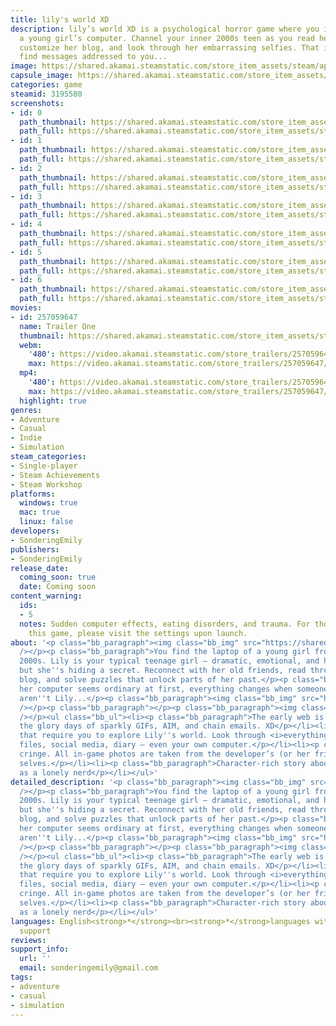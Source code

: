 ```yaml
---
title: lily's world XD
description: lily’s world XD is a psychological horror game where you investigate
  a young girl’s computer. Channel your inner 2000s teen as you read her old conversations,
  customize her blog, and look through her embarrassing selfies. That is, until you
  find messages addressed to you...
image: https://shared.akamai.steamstatic.com/store_item_assets/steam/apps/3195580/header.jpg?t=1733553100
capsule_image: https://shared.akamai.steamstatic.com/store_item_assets/steam/apps/3195580/b8a5463439172a395e4fd88c5cfce2ce1124e6f3/capsule_231x87.jpg?t=1733553100
categories: game
steamid: 3195580
screenshots:
- id: 0
  path_thumbnail: https://shared.akamai.steamstatic.com/store_item_assets/steam/apps/3195580/ss_5293d56f23ded8a2c669ed0d10680c4c216b2c46.600x338.jpg?t=1733553100
  path_full: https://shared.akamai.steamstatic.com/store_item_assets/steam/apps/3195580/ss_5293d56f23ded8a2c669ed0d10680c4c216b2c46.1920x1080.jpg?t=1733553100
- id: 1
  path_thumbnail: https://shared.akamai.steamstatic.com/store_item_assets/steam/apps/3195580/ss_81313f1471d1610e2b2f53c02029227d24742b13.600x338.jpg?t=1733553100
  path_full: https://shared.akamai.steamstatic.com/store_item_assets/steam/apps/3195580/ss_81313f1471d1610e2b2f53c02029227d24742b13.1920x1080.jpg?t=1733553100
- id: 2
  path_thumbnail: https://shared.akamai.steamstatic.com/store_item_assets/steam/apps/3195580/ss_59de2c87e21c619a38a1da021f5f78fb4df6c2f4.600x338.jpg?t=1733553100
  path_full: https://shared.akamai.steamstatic.com/store_item_assets/steam/apps/3195580/ss_59de2c87e21c619a38a1da021f5f78fb4df6c2f4.1920x1080.jpg?t=1733553100
- id: 3
  path_thumbnail: https://shared.akamai.steamstatic.com/store_item_assets/steam/apps/3195580/ss_9bcd5bcc1513aa126aebb3a8674cc985ff79cddb.600x338.jpg?t=1733553100
  path_full: https://shared.akamai.steamstatic.com/store_item_assets/steam/apps/3195580/ss_9bcd5bcc1513aa126aebb3a8674cc985ff79cddb.1920x1080.jpg?t=1733553100
- id: 4
  path_thumbnail: https://shared.akamai.steamstatic.com/store_item_assets/steam/apps/3195580/ss_4678c8f6673e4caee2295f709541378f21b6e634.600x338.jpg?t=1733553100
  path_full: https://shared.akamai.steamstatic.com/store_item_assets/steam/apps/3195580/ss_4678c8f6673e4caee2295f709541378f21b6e634.1920x1080.jpg?t=1733553100
- id: 5
  path_thumbnail: https://shared.akamai.steamstatic.com/store_item_assets/steam/apps/3195580/ss_a41843a9a83d570d909c60283d2c2eb5cdc6251b.600x338.jpg?t=1733553100
  path_full: https://shared.akamai.steamstatic.com/store_item_assets/steam/apps/3195580/ss_a41843a9a83d570d909c60283d2c2eb5cdc6251b.1920x1080.jpg?t=1733553100
- id: 6
  path_thumbnail: https://shared.akamai.steamstatic.com/store_item_assets/steam/apps/3195580/ss_adfd7bbce93c340dd611f56a42578593ef02f2ee.600x338.jpg?t=1733553100
  path_full: https://shared.akamai.steamstatic.com/store_item_assets/steam/apps/3195580/ss_adfd7bbce93c340dd611f56a42578593ef02f2ee.1920x1080.jpg?t=1733553100
movies:
- id: 257059647
  name: Trailer One
  thumbnail: https://shared.akamai.steamstatic.com/store_item_assets/steam/apps/257059647/734b4f38493c0aa2bd972c6445081be6e087788e/movie_600x337.jpg?t=1728160237
  webm:
    '480': https://video.akamai.steamstatic.com/store_trailers/257059647/movie480_vp9.webm?t=1728160237
    max: https://video.akamai.steamstatic.com/store_trailers/257059647/movie_max_vp9.webm?t=1728160237
  mp4:
    '480': https://video.akamai.steamstatic.com/store_trailers/257059647/movie480.mp4?t=1728160237
    max: https://video.akamai.steamstatic.com/store_trailers/257059647/movie_max.mp4?t=1728160237
  highlight: true
genres:
- Adventure
- Casual
- Indie
- Simulation
steam_categories:
- Single-player
- Steam Achievements
- Steam Workshop
platforms:
  windows: true
  mac: true
  linux: false
developers:
- SonderingEmily
publishers:
- SonderingEmily
release_date:
  coming_soon: true
  date: Coming soon
content_warning:
  ids:
  - 5
  notes: Sudden computer effects, eating disorders, and trauma. For those streaming
    this game, please visit the settings upon launch.
about: '<p class="bb_paragraph"><img class="bb_img" src="https://shared.akamai.steamstatic.com/store_item_assets/steam/apps/3195580/extras/glitchgif-ezgif.com-video-to-gif-converter.gif?t=1733553100"
  /></p><p class="bb_paragraph">You find the laptop of a young girl from the early
  2000s. Lily is your typical teenage girl — dramatic, emotional, and has big dreams —
  but she''s hiding a secret. Reconnect with her old friends, read through her cringey
  blog, and solve puzzles that unlock parts of her past.</p><p class="bb_paragraph">While
  her computer seems ordinary at first, everything changes when someone realizes you
  aren''t Lily...</p><p class="bb_paragraph"><img class="bb_img" src="https://shared.akamai.steamstatic.com/store_item_assets/steam/apps/3195580/extras/gifphotogallery-ezgif.com-video-to-gif-converter.gif?t=1733553100"
  /></p><p class="bb_paragraph"></p><p class="bb_paragraph"><img class="bb_img" src="https://shared.akamai.steamstatic.com/store_item_assets/steam/apps/3195580/extras/picasion.com_jby0.gif?t=1733553100"
  /></p><ul class="bb_ul"><li><p class="bb_paragraph">The early web is back. Relive
  the glory days of sparkly GIFs, AIM, and chain emails. XD</p></li><li><p class="bb_paragraph">Puzzles
  that require you to explore Lily''s world. Look through <i>everything</i>: her laptop
  files, social media, diary — even your own computer.</p></li><li><p class="bb_paragraph">Authentic
  cringe. All in-game photos are taken from the developer’s (or her friends’) teenage
  selves.</p></li><li><p class="bb_paragraph">Character-rich story about growing up
  as a lonely nerd</p></li></ul>'
detailed_description: '<p class="bb_paragraph"><img class="bb_img" src="https://shared.akamai.steamstatic.com/store_item_assets/steam/apps/3195580/extras/glitchgif-ezgif.com-video-to-gif-converter.gif?t=1733553100"
  /></p><p class="bb_paragraph">You find the laptop of a young girl from the early
  2000s. Lily is your typical teenage girl — dramatic, emotional, and has big dreams —
  but she''s hiding a secret. Reconnect with her old friends, read through her cringey
  blog, and solve puzzles that unlock parts of her past.</p><p class="bb_paragraph">While
  her computer seems ordinary at first, everything changes when someone realizes you
  aren''t Lily...</p><p class="bb_paragraph"><img class="bb_img" src="https://shared.akamai.steamstatic.com/store_item_assets/steam/apps/3195580/extras/gifphotogallery-ezgif.com-video-to-gif-converter.gif?t=1733553100"
  /></p><p class="bb_paragraph"></p><p class="bb_paragraph"><img class="bb_img" src="https://shared.akamai.steamstatic.com/store_item_assets/steam/apps/3195580/extras/picasion.com_jby0.gif?t=1733553100"
  /></p><ul class="bb_ul"><li><p class="bb_paragraph">The early web is back. Relive
  the glory days of sparkly GIFs, AIM, and chain emails. XD</p></li><li><p class="bb_paragraph">Puzzles
  that require you to explore Lily''s world. Look through <i>everything</i>: her laptop
  files, social media, diary — even your own computer.</p></li><li><p class="bb_paragraph">Authentic
  cringe. All in-game photos are taken from the developer’s (or her friends’) teenage
  selves.</p></li><li><p class="bb_paragraph">Character-rich story about growing up
  as a lonely nerd</p></li></ul>'
languages: English<strong>*</strong><br><strong>*</strong>languages with full audio
  support
reviews:
support_info:
  url: ''
  email: sonderingemily@gmail.com
tags:
- adventure
- casual
- simulation
---
```


